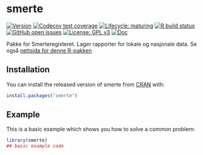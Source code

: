 # smerte

<!-- badges: start -->
[![Version](https://img.shields.io/github/v/release/rapporteket/smerte?sort=semver)](https://github.com/rapporteket/smerte/releases)
[![Codecov test coverage](https://codecov.io/gh/Rapporteket/smerte/branch/main/graph/badge.svg)](https://codecov.io/gh/Rapporteket/smerte?branch=main)
[![Lifecycle: maturing](https://img.shields.io/badge/lifecycle-maturing-blue.svg)](https://www.tidyverse.org/lifecycle/#maturing)
[![R build status](https://github.com/rapporteket/smerte/workflows/R-CMD-check/badge.svg)](https://github.com/rapporteket/smerte/actions)
[![GitHub open issues](https://img.shields.io/github/issues/rapporteket/smerte.svg)](https://github.com/rapporteket/smerte/issues)
[![License: GPL v3](https://img.shields.io/badge/License-GPLv3-blue.svg)](https://www.gnu.org/licenses/gpl-3.0)
[![Doc](https://img.shields.io/badge/Doc--grey.svg)](https://rapporteket.github.io/smerte/)
<!-- badges: end -->

Pakke for Smerteregisteret. Lager rapporter for lokale og nasjonale data. Se også [nettsida for denne R-pakken](https://rapporteket.github.io/smerte/)

## Installation

You can install the released version of smerte from [CRAN](https://CRAN.R-project.org) with:

``` r
install.packages("smerte")
```

## Example

This is a basic example which shows you how to solve a common problem:

``` r
library(smerte)
## basic example code
```

